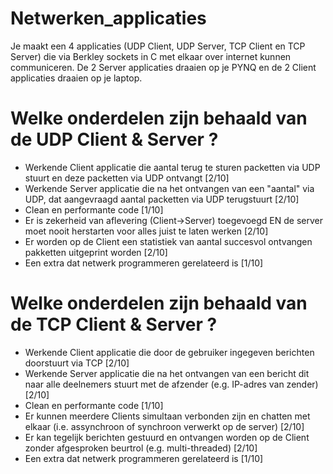 # Netwerken_applicaties

Je maakt een 4 applicaties (UDP Client, UDP Server, TCP Client en TCP Server) die via Berkley sockets in C met elkaar over internet kunnen communiceren. De 2 Server applicaties draaien op je PYNQ en de 2 Client applicaties draaien op je laptop.

# Welke onderdelen zijn behaald van de UDP Client & Server ?
- Werkende Client applicatie die aantal terug te sturen packetten via UDP stuurt en deze packetten via UDP ontvangt [2/10]
- Werkende Server applicatie die na het ontvangen van een "aantal" via UDP, dat aangevraagd aantal packetten via UDP terugstuurt [2/10]
- Clean en performante code [1/10]
- Er is zekerheid van aflevering (Client->Server) toegevoegd EN de server moet nooit herstarten voor alles juist te laten werken [2/10]
- Er worden op de Client een statistiek van aantal succesvol ontvangen pakketten uitgeprint worden [2/10]
- Een extra dat netwerk programmeren gerelateerd is [1/10]

# Welke onderdelen zijn behaald van de TCP Client & Server ?
- Werkende Client applicatie die door de gebruiker ingegeven berichten doorstuurt via TCP [2/10]
- Werkende Server applicatie die na het ontvangen van een bericht dit naar alle deelnemers stuurt met de afzender (e.g. IP-adres van zender) [2/10]
- Clean en performante code [1/10]
- Er kunnen meerdere Clients simultaan verbonden zijn en chatten met elkaar (i.e. assynchroon of synchroon verwerkt op de server) [2/10]
- Er kan tegelijk berichten gestuurd en ontvangen worden op de Client zonder afgesproken beurtrol (e.g. multi-threaded) [2/10]
- Een extra dat netwerk programmeren gerelateerd is [1/10]

